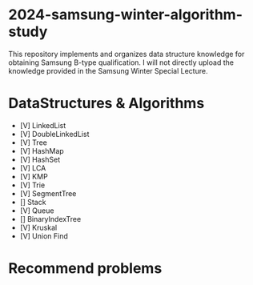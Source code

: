 # 2024-samsung-winter-algorithm-study
This repository implements and organizes data structure knowledge for obtaining Samsung B-type qualification. 
I will not directly upload the knowledge provided in the Samsung Winter Special Lecture.

# DataStructures & Algorithms
- [V] LinkedList
- [V] DoubleLinkedList
- [V] Tree
- [V] HashMap
- [V] HashSet
- [V] LCA
- [V] KMP
- [V] Trie
- [V] SegmentTree
- [] Stack
- [V] Queue
- [] BinaryIndexTree
- [V] Kruskal
- [V] Union Find

# Recommend problems
